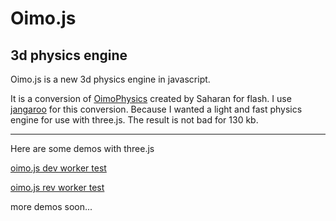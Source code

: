 Oimo.js
=========

## 3d physics engine ##


Oimo.js is a new 3d physics engine in javascript.

It is a conversion of [OimoPhysics](https://github.com/saharan/OimoPhysics) created by Saharan for flash. I use [jangaroo](http://www.jangaroo.net/home/) for this conversion. Because I wanted a light and fast physics engine for use with three.js. The result is not bad for 130 kb.

----------

Here are some demos with three.js

[oimo.js dev worker test](http://lo-th.github.io/loth/oimo.js/index.html)

[oimo.js rev worker test](http://lo-th.github.io/loth/oimo.js/index_rev.html)

more demos soon...